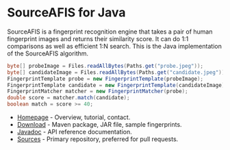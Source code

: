 # SourceAFIS for Java #

SourceAFIS is a fingerprint recognition engine that takes a pair of human fingerprint images and returns their similarity score.
It can do 1:1 comparisons as well as efficient 1:N search. This is the Java implementation of the SourceAFIS algorithm.

```java
byte[] probeImage = Files.readAllBytes(Paths.get("probe.jpeg"));
byte[] candidateImage = Files.readAllBytes(Paths.get("candidate.jpeg"));
FingerprintTemplate probe = new FingerprintTemplate(probeImage);
FingerprintTemplate candidate = new FingerprintTemplate(candidateImage);
FingerprintMatcher matcher = new FingerprintMatcher(probe);
double score = matcher.match(candidate);
boolean match = score >= 40;
```

* [Homepage](https://sourceafis.machinezoo.com/) - Overview, tutorial, contact.
* [Download](https://sourceafis.machinezoo.com/download) - Maven package, JAR file, sample fingerprints.
* [Javadoc](https://sourceafis.machinezoo.com/javadoc/com/machinezoo/sourceafis/package-summary.html) - API reference documentation.
* [Sources](https://bitbucket.org/robertvazan/sourceafis-java/src) - Primary repository, preferred for pull requests.
